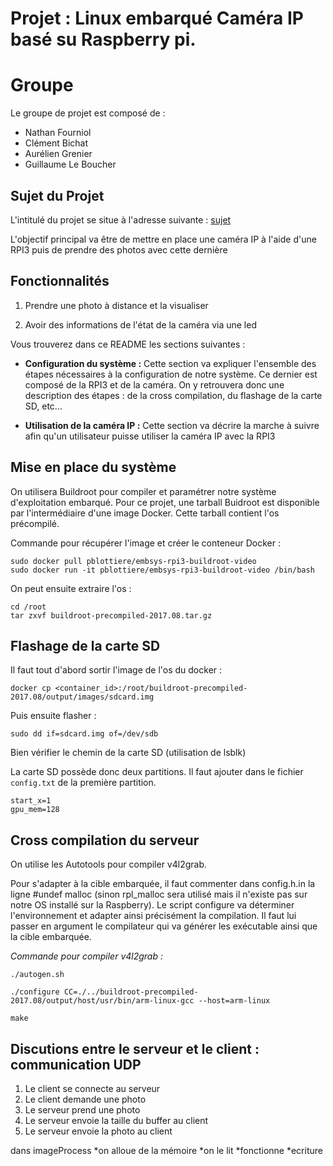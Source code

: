 # Projet : Linux embarqué Caméra IP basé su Raspberry pi.

# Groupe

Le groupe de projet est composé de :

* Nathan Fourniol
* Clément Bichat
* Aurélien Grenier
* Guillaume Le Boucher


## Sujet du Projet

L'intitulé du projet se situe à l'adresse suivante : [sujet](Sujet_Projet_Camera.md)

L'objectif principal va être de mettre en place une caméra IP à l'aide d'une RPI3 puis de prendre des photos avec cette dernière

## Fonctionnalités

1. Prendre une photo à distance et la visualiser

2. Avoir des informations de l'état de la caméra via une led



Vous trouverez dans ce README les sections suivantes :

- **Configuration du système :** Cette section va expliquer l'ensemble des étapes nécessaires à la configuration de notre système. Ce dernier est composé de la RPI3 et de la caméra. On y retrouvera donc une description des étapes : de la cross compilation, du flashage de la carte SD, etc...

- **Utilisation de la caméra IP :** Cette section va décrire la marche à suivre afin qu'un utilisateur puisse utiliser la caméra IP avec la RPI3




## Mise en place du système

On utilisera Buildroot pour compiler et paramétrer notre système d'exploitation embarqué.
Pour ce projet, une tarball Buidroot est disponible par l'intermédiaire d'une image Docker. Cette tarball contient l'os précompilé.

Commande pour récupérer l'image et créer le conteneur Docker :

```
sudo docker pull pblottiere/embsys-rpi3-buildroot-video
sudo docker run -it pblottiere/embsys-rpi3-buildroot-video /bin/bash

```
On peut ensuite extraire l'os :

```
cd /root
tar zxvf buildroot-precompiled-2017.08.tar.gz

```

## Flashage de la carte SD

Il faut tout d'abord sortir l'image de l'os du docker :

`docker cp <container_id>:/root/buildroot-precompiled-2017.08/output/images/sdcard.img`

Puis ensuite flasher :

`sudo dd if=sdcard.img of=/dev/sdb`

Bien vérifier le chemin de la carte SD (utilisation de lsblk)

La carte SD possède donc deux partitions. Il faut ajouter dans le fichier
`config.txt` de la première partition.

```
start_x=1
gpu_mem=128

```




## Cross compilation du serveur

On utilise les Autotools pour compiler v4l2grab.

Pour s'adapter à la cible embarquée, il faut commenter dans config.h.in la ligne #undef malloc (sinon rpl_malloc sera utilisé mais il n'existe pas sur notre OS installé sur la Raspberry). Le script configure va déterminer l'environnement et adapter ainsi précisément la compilation.
Il faut lui passer en argument le compilateur qui va générer les exécutable ainsi que la cible embarquée.

*Commande pour compiler v4l2grab :*

 `./autogen.sh`

 `./configure CC=./../buildroot-precompiled-2017.08/output/host/usr/bin/arm-linux-gcc --host=arm-linux`

 `make`


## Discutions entre le serveur et le client : communication UDP

  1. Le client se connecte au serveur
  2. Le client demande une photo
  3. Le serveur prend une photo
  4. Le serveur envoie la taille du buffer au client
  5. Le serveur envoie la photo au client

  dans imageProcess
  *on alloue de la mémoire
  *on le lit
  *fonctionne
  *ecriture
